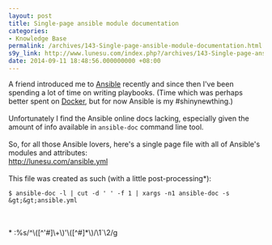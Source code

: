```yaml
---
layout: post
title: Single-page ansible module documentation
categories:
- Knowledge Base
permalink: /archives/143-Single-page-ansible-module-documentation.html
s9y_link: http://www.lunesu.com/index.php?/archives/143-Single-page-ansible-module-documentation.html
date: 2014-09-11 18:48:56.000000000 +08:00
---
```

A friend introduced me to <a href="http://www.ansible.com/home" title="Ansible">Ansible</a> recently and since then I've been spending a lot of time on writing playbooks. (Time which was perhaps better spent on <a href="http://docker.com" title="Docker">Docker</a>, but for now Ansible is my #shinynewthing.)<br />
<br />
Unfortunately I find the Ansible online docs lacking, especially given the amount of info available in `ansible-doc` command line tool.<br />
<br />
So, for all those Ansible lovers, here's a single page file with all of Ansible's modules and attributes:<br />
<a href="http://lunesu.com/ansible.yml" title="Ansible">http://lunesu.com/ansible.yml</a><br />
<br />
This file was created as such (with a little post-processing*):<br />
```
$ ansible-doc -l | cut -d ' ' -f 1 | xargs -n1 ansible-doc -s &gt;&gt;ansible.yml
```
<br />
<br />
* :%s/^\([^'#]\+\)'\([^#]*\)/\1`\2/g
